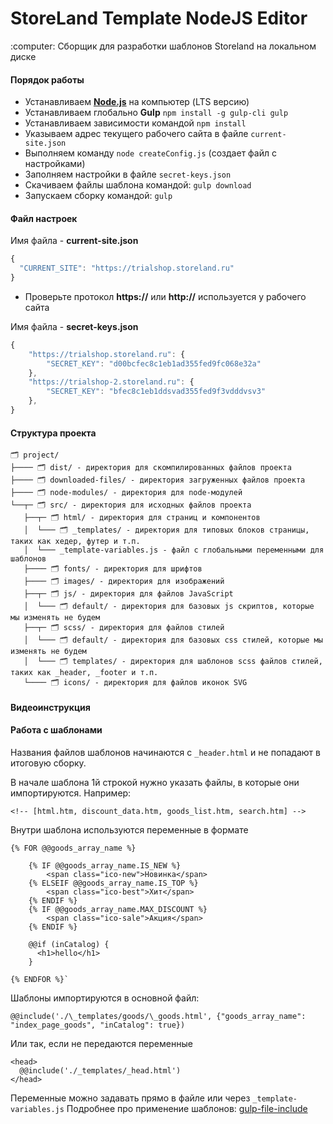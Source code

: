 <h1>StoreLand Template NodeJS Editor</h1>
<p>:computer: Сборщик для разработки шаблонов Storeland на локальном диске</p>

#### Порядок работы

- Устанавливаем <a target="_blank" href="//nodejs.org/en/"><strong>Node.js</strong></a> на компьютер (LTS версию)
- Устанавливаем глобально <b>Gulp</b> `npm install -g gulp-cli gulp`
- Устанавливаем зависимости командой `npm install`
- Указываем адрес текущего рабочего сайта в файле `current-site.json`
- Выполняем команду `node createConfig.js` (создает файл с настройками)
- Заполняем настройки в файле `secret-keys.json`
- Скачиваем файлы шаблона командой: `gulp download`
- Запускаем сборку командой: `gulp`

#### Файл настроек

Имя файла - **current-site.json**

```javascript
{
  "CURRENT_SITE": "https://trialshop.storeland.ru"
}

```

- Проверьте протокол **https://** или **http://** используется у рабочего сайта

Имя файла - **secret-keys.json**

```javascript
{
    "https://trialshop.storeland.ru": {
        "SECRET_KEY": "d00bcfec8c1eb1ad355fed9fc068e32a"
    },
    "https://trialshop-2.storeland.ru": {
        "SECRET_KEY": "bfec8c1eb1ddsvad355fed9f3vdddvsv3"
    },
}
```

#### Структура проекта

```
🗂 project/
├──── 🗂 dist/ - директория для скомпилированных файлов проекта
├──── 🗂 downloaded-files/ - директория загруженных файлов проекта
├──── 🗂 node-modules/ - директория для node-модулей
└──┬─ 🗂 src/ - директория для исходных файлов проекта
   ├──┬─ 🗂 html/ - директория для страниц и компонентов
   │  └─── 🗂 _templates/ - директория для типовых блоков страницы, таких как хедер, футер и т.п.
   │  └─── _template-variables.js - файл с глобальными переменными для шаблонов
   ├──── 🗂 fonts/ - директория для шрифтов
   ├──── 🗂 images/ - директория для изображений
   ├──┬─ 🗂 js/ - директория для файлов JavaScript
   │  └─── 🗂 default/ - директория для базовых js скриптов, которые мы изменять не будем
   ├──┬─ 🗂 scss/ - директория для файлов стилей
   │  └─── 🗂 default/ - директория для базовых css стилей, которые мы изменять не будем
   │  └─── 🗂 templates/ - директория для шаблонов scss файлов стилей, таких как _header, _footer и т.п.
   └──── 🗂 icons/ - директория для файлов иконок SVG
```

#### Видеоинструкция

#### Работа с шаблонами

Названия файлов шаблонов начинаются с `_header.html` и не попадают в итоговую сборку.

В начале шаблона 1й строкой нужно указать файлы, в которые они импортируются. Например:

`<!-- [html.htm, discount_data.htm, goods_list.htm, search.htm] -->`

Внутри шаблона используются переменные в формате

```
{% FOR @@goods_array_name %}

    {% IF @@goods_array_name.IS_NEW %}
        <span class="ico-new">Новинка</span>
    {% ELSEIF @@goods_array_name.IS_TOP %}
        <span class="ico-best">Хит</span>
    {% ENDIF %}
    {% IF @@goods_array_name.MAX_DISCOUNT %}
        <span class="ico-sale">Акция</span>
    {% ENDIF %}

    @@if (inCatalog) {
      <h1>hello</h1>
    }

{% ENDFOR %}`
```

Шаблоны импортируются в основной файл:

`@@include('./\_templates/goods/\_goods.html', {"goods_array_name": "index_page_goods", "inCatalog": true})`

Или так, если не передаются переменные

```
<head>
  @@include('./_templates/_head.html')
</head>
```

Переменные можно задавать прямо в файле или через `_template-variables.js`
Подробнее про применение шаблонов:
[gulp-file-include](https://www.npmjs.com/package/gulp-file-include)
